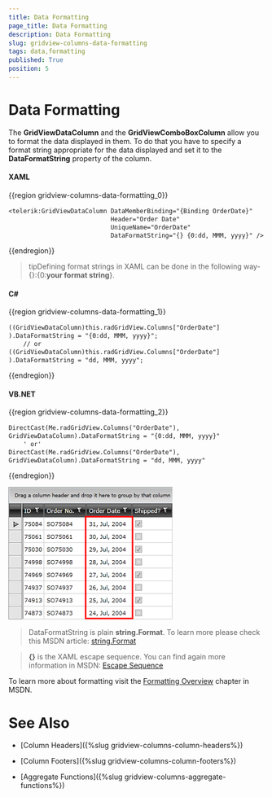 ```yaml
---
title: Data Formatting
page_title: Data Formatting
description: Data Formatting
slug: gridview-columns-data-formatting
tags: data,formatting
published: True
position: 5
---
```


# Data Formatting

The __GridViewDataColumn__ and the __GridViewComboBoxColumn__ allow you to format the data displayed in them. To do that you have to specify a format string appropriate for the data displayed and set it to the __DataFormatString__ property of the column.

#### __XAML__

{{region gridview-columns-data-formatting_0}}

	<telerik:GridViewDataColumn DataMemberBinding="{Binding OrderDate}"
                                Header="Order Date"
                                UniqueName="OrderDate"
                                DataFormatString="{} {0:dd, MMM, yyyy}" />
{{endregion}}



>tipDefining format strings in XAML can be done in the following way- {}:{0:__your format string__}.

#### __C#__

{{region gridview-columns-data-formatting_1}}

	((GridViewDataColumn)this.radGridView.Columns["OrderDate"] ).DataFormatString = "{0:dd, MMM, yyyy}";
	    // or
	((GridViewDataColumn)this.radGridView.Columns["OrderDate"] ).DataFormatString = "dd, MMM, yyyy";
{{endregion}}



#### __VB.NET__

{{region gridview-columns-data-formatting_2}}

	DirectCast(Me.radGridView.Columns("OrderDate"), GridViewDataColumn).DataFormatString = "{0:dd, MMM, yyyy}"
	    ' or'
	DirectCast(Me.radGridView.Columns("OrderDate"), GridViewDataColumn).DataFormatString = "dd, MMM, yyyy"
{{endregion}}


![](images/RadGridView_DataFormatting_1.png)

>DataFormatString is plain __string.Format__. To learn more please check this MSDN article:
[string.Format](http://msdn.microsoft.com/en-us/library/system.string.format.aspx)

>__{}__ is the XAML escape sequence. You can find again more information in MSDN:
[Escape Sequence](http://msdn.microsoft.com/en-us/library/ms744986.aspx)

To learn more about formatting visit the [Formatting Overview](http://msdn.microsoft.com/en-us/library/26etazsy.aspx) chapter in MSDN.

# See Also

 * [Column Headers]({%slug gridview-columns-column-headers%})

 * [Column Footers]({%slug gridview-columns-column-footers%})

 * [Aggregate Functions]({%slug gridview-columns-aggregate-functions%})
